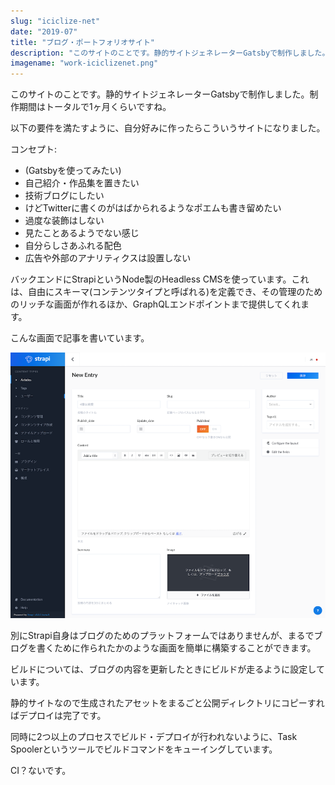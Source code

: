 ```yaml
---
slug: "iciclize-net"
date: "2019-07"
title: "ブログ・ポートフォリオサイト"
description: "このサイトのことです。静的サイトジェネレーターGatsbyで制作しました。"
imagename: "work-iciclizenet.png"
---
```

このサイトのことです。静的サイトジェネレーターGatsbyで制作しました。制作期間はトータルで1ヶ月くらいですね。

以下の要件を満たすように、自分好みに作ったらこういうサイトになりました。

コンセプト:

- (Gatsbyを使ってみたい)
- 自己紹介・作品集を置きたい
- 技術ブログにしたい
- けどTwitterに書くのがはばかられるようなポエムも書き留めたい
- 過度な装飾はしない
- 見たことあるようでない感じ
- 自分らしさあふれる配色
- 広告や外部のアナリティクスは設置しない

バックエンドにStrapiというNode製のHeadless CMSを使っています。これは、自由にスキーマ(コンテンツタイプと呼ばれる)を定義でき、その管理のためのリッチな画面が作れるほか、GraphQLエンドポイントまで提供してくれます。

こんな画面で記事を書いています。

![Strapi screen](../../images/work-iciclizenet-strapi.png)

別にStrapi自身はブログのためのプラットフォームではありませんが、まるでブログを書くために作られたかのような画面を簡単に構築することができます。

ビルドについては、ブログの内容を更新したときにビルドが走るように設定しています。

静的サイトなので生成されたアセットをまるごと公開ディレクトリにコピーすればデプロイは完了です。

同時に2つ以上のプロセスでビルド・デプロイが行われないように、Task Spoolerというツールでビルドコマンドをキューイングしています。

CI？ないです。
